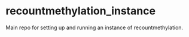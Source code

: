 # recountmethylation_instance
Main repo for setting up and running an instance of recountmethylation.
